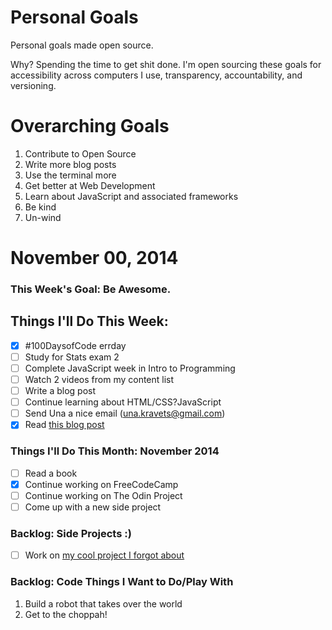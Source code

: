 Personal Goals
==============

Personal goals made open source.

Why? Spending the time to get shit done. I'm open sourcing these goals for accessibility across computers I use, transparency, accountability, and versioning.

# Overarching Goals
1. Contribute to Open Source
2. Write more blog posts
3. Use the terminal more
4. Get better at Web Development
5. Learn about JavaScript and associated frameworks
6. Be kind
7. Un-wind

# November 00, 2014

### This Week's Goal: Be Awesome.

## Things I'll Do This Week:
- [x] #100DaysofCode errday
- [ ] Study for Stats exam 2
- [ ] Complete JavaScript week in Intro to Programming
- [ ] Watch 2 videos from my content list
- [ ] Write a blog post
- [ ] Continue learning about HTML/CSS?JavaScript
- [ ] Send Una a nice email (una.kravets@gmail.com)
- [x] Read [this blog post](http://una.github.io/personal-goals-guide)

### Things I'll Do This Month: November 2014
- [ ] Read a book
- [x] Continue working on FreeCodeCamp 
- [ ] Continue working on The Odin Project
- [ ] Come up with a new side project

### Backlog: Side Projects :)
- [ ] Work on [my cool project I forgot about](http://google.com)

### Backlog: Code Things I Want to Do/Play With
1. Build a robot that takes over the world
2. Get to the choppah!